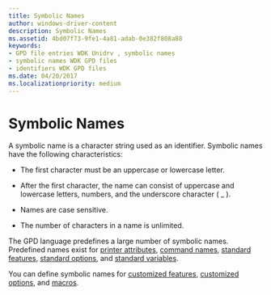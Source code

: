 ```yaml
---
title: Symbolic Names
author: windows-driver-content
description: Symbolic Names
ms.assetid: 4bd07f73-9fe1-4a81-adab-0e382f808a88
keywords:
- GPD file entries WDK Unidrv , symbolic names
- symbolic names WDK GPD files
- identifiers WDK GPD files
ms.date: 04/20/2017
ms.localizationpriority: medium
---
```


# Symbolic Names





A symbolic name is a character string used as an identifier. Symbolic names have the following characteristics:

-   The first character must be an uppercase or lowercase letter.

-   After the first character, the name can consist of uppercase and lowercase letters, numbers, and the underscore character ( \_ ).

-   Names are case sensitive.

-   The number of characters in a name is unlimited.

The GPD language predefines a large number of symbolic names. Predefined names exist for [printer attributes](printer-attributes.md), [command names](command-names.md), [standard features](standard-features.md), [standard options](standard-options.md), and [standard variables](standard-variables.md).

You can define symbolic names for [customized features](customized-features.md), [customized options](customized-options.md), and [macros](macros.md).

 

 




